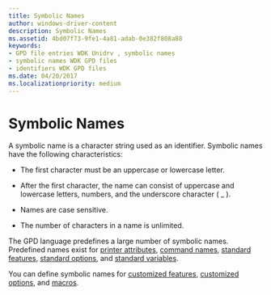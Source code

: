 ```yaml
---
title: Symbolic Names
author: windows-driver-content
description: Symbolic Names
ms.assetid: 4bd07f73-9fe1-4a81-adab-0e382f808a88
keywords:
- GPD file entries WDK Unidrv , symbolic names
- symbolic names WDK GPD files
- identifiers WDK GPD files
ms.date: 04/20/2017
ms.localizationpriority: medium
---
```


# Symbolic Names





A symbolic name is a character string used as an identifier. Symbolic names have the following characteristics:

-   The first character must be an uppercase or lowercase letter.

-   After the first character, the name can consist of uppercase and lowercase letters, numbers, and the underscore character ( \_ ).

-   Names are case sensitive.

-   The number of characters in a name is unlimited.

The GPD language predefines a large number of symbolic names. Predefined names exist for [printer attributes](printer-attributes.md), [command names](command-names.md), [standard features](standard-features.md), [standard options](standard-options.md), and [standard variables](standard-variables.md).

You can define symbolic names for [customized features](customized-features.md), [customized options](customized-options.md), and [macros](macros.md).

 

 




